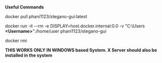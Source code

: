**Useful Commands**

docker pull phani1123/stegano-gui:latest

docker run -it --rm -e DISPLAY=host.docker.internal:0.0 -v "C:\Users **\<Username>**":/home/user phani1123/stegano-gui

docker rmi <image-id>


**THIS WORKS ONLY IN WINDOWS based System. X Server should also be installed in the system**
